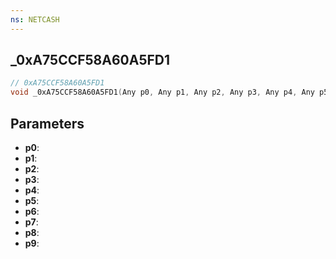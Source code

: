 ```yaml
---
ns: NETCASH
---
```

## _0xA75CCF58A60A5FD1

```c
// 0xA75CCF58A60A5FD1
void _0xA75CCF58A60A5FD1(Any p0, Any p1, Any p2, Any p3, Any p4, Any p5, Any p6, Any p7, Any p8, Any p9);
```


## Parameters
* **p0**: 
* **p1**: 
* **p2**: 
* **p3**: 
* **p4**: 
* **p5**: 
* **p6**: 
* **p7**: 
* **p8**: 
* **p9**: 

